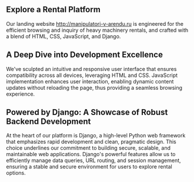 ## Explore a Rental Platform
Our landing website http://manipulatori-v-arendu.ru is engineered for the efficient browsing and inquiry of heavy machinery rentals, and crafted with a blend of HTML, CSS, JavaScript, and Django.

## A Deep Dive into Development Excellence
We've sculpted an intuitive and responsive user interface that ensures compatibility across all devices, leveraging HTML and CSS. JavaScript implementation enhances user interaction, enabling dynamic content updates without reloading the page, thus providing a seamless browsing experience.

## Powered by Django: A Showcase of Robust Backend Development
At the heart of our platform is Django, a high-level Python web framework that emphasizes rapid development and clean, pragmatic design. This choice underlines our commitment to building secure, scalable, and maintainable web applications. Django's powerful features allow us to efficiently manage data queries, URL routing, and session management, ensuring a stable and secure environment for users to explore rental options.
